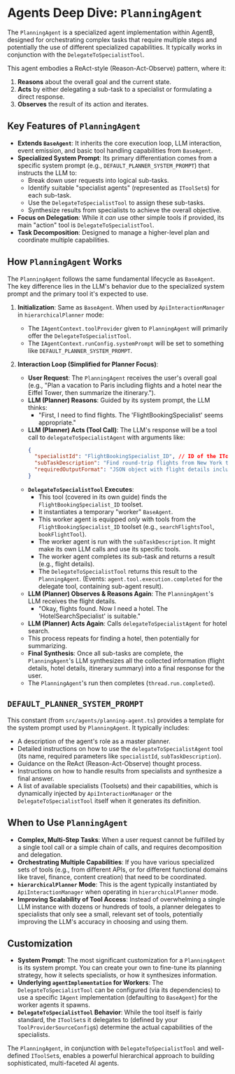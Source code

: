 # Agents Deep Dive: `PlanningAgent`

The `PlanningAgent` is a specialized agent implementation within AgentB, designed for orchestrating complex tasks that require multiple steps and potentially the use of different specialized capabilities. It typically works in conjunction with the `DelegateToSpecialistTool`.

This agent embodies a ReAct-style (Reason-Act-Observe) pattern, where it:
1.  **Reasons** about the overall goal and the current state.
2.  **Acts** by either delegating a sub-task to a specialist or formulating a direct response.
3.  **Observes** the result of its action and iterates.

## Key Features of `PlanningAgent`

*   **Extends `BaseAgent`**: It inherits the core execution loop, LLM interaction, event emission, and basic tool handling capabilities from `BaseAgent`.
*   **Specialized System Prompt**: Its primary differentiation comes from a specific system prompt (e.g., `DEFAULT_PLANNER_SYSTEM_PROMPT`) that instructs the LLM to:
    *   Break down user requests into logical sub-tasks.
    *   Identify suitable "specialist agents" (represented as `IToolSet`s) for each sub-task.
    *   Use the `DelegateToSpecialistTool` to assign these sub-tasks.
    *   Synthesize results from specialists to achieve the overall objective.
*   **Focus on Delegation**: While it *can* use other simple tools if provided, its main "action" tool is `DelegateToSpecialistTool`.
*   **Task Decomposition**: Designed to manage a higher-level plan and coordinate multiple capabilities.

## How `PlanningAgent` Works

The `PlanningAgent` follows the same fundamental lifecycle as `BaseAgent`. The key difference lies in the LLM's behavior due to the specialized system prompt and the primary tool it's expected to use.

1.  **Initialization**: Same as `BaseAgent`. When used by `ApiInteractionManager` in `hierarchicalPlanner` mode:
    *   The `IAgentContext.toolProvider` given to `PlanningAgent` will primarily offer the `DelegateToSpecialistTool`.
    *   The `IAgentContext.runConfig.systemPrompt` will be set to something like `DEFAULT_PLANNER_SYSTEM_PROMPT`.

2.  **Interaction Loop (Simplified for Planner Focus)**:
    *   **User Request**: The `PlanningAgent` receives the user's overall goal (e.g., "Plan a vacation to Paris including flights and a hotel near the Eiffel Tower, then summarize the itinerary.").
    *   **LLM (Planner) Reasons**: Guided by its system prompt, the LLM thinks:
        *   "First, I need to find flights. The 'FlightBookingSpecialist' seems appropriate."
    *   **LLM (Planner) Acts (Tool Call)**: The LLM's response will be a tool call to `delegateToSpecialistAgent` with arguments like:
        ```json
        {
          "specialistId": "FlightBookingSpecialist_ID", // ID of the IToolSet for flight booking
          "subTaskDescription": "Find round-trip flights from New York to Paris for next Monday, returning in one week, for 1 adult.",
          "requiredOutputFormat": "JSON object with flight details including airline, times, and price."
        }
        ```
    *   **`DelegateToSpecialistTool` Executes**:
        *   This tool (covered in its own guide) finds the `FlightBookingSpecialist_ID` toolset.
        *   It instantiates a temporary "worker" `BaseAgent`.
        *   This worker agent is equipped *only* with tools from the `FlightBookingSpecialist_ID` toolset (e.g., `searchFlightsTool`, `bookFlightTool`).
        *   The worker agent is run with the `subTaskDescription`. It might make its own LLM calls and use its specific tools.
        *   The worker agent completes its sub-task and returns a result (e.g., flight details).
        *   The `DelegateToSpecialistTool` returns this result to the `PlanningAgent`. (Events: `agent.tool.execution.completed` for the delegate tool, containing sub-agent result).
    *   **LLM (Planner) Observes & Reasons Again**: The `PlanningAgent`'s LLM receives the flight details.
        *   "Okay, flights found. Now I need a hotel. The 'HotelSearchSpecialist' is suitable."
    *   **LLM (Planner) Acts Again**: Calls `delegateToSpecialistAgent` for hotel search.
    *   This process repeats for finding a hotel, then potentially for summarizing.
    *   **Final Synthesis**: Once all sub-tasks are complete, the `PlanningAgent`'s LLM synthesizes all the collected information (flight details, hotel details, itinerary summary) into a final response for the user.
    *   The `PlanningAgent`'s run then completes (`thread.run.completed`).

## `DEFAULT_PLANNER_SYSTEM_PROMPT`

This constant (from `src/agents/planning-agent.ts`) provides a template for the system prompt used by `PlanningAgent`. It typically includes:
*   A description of the agent's role as a master planner.
*   Detailed instructions on how to use the `delegateToSpecialistAgent` tool (its name, required parameters like `specialistId`, `subTaskDescription`).
*   Guidance on the ReAct (Reason-Act-Observe) thought process.
*   Instructions on how to handle results from specialists and synthesize a final answer.
*   A list of available specialists (Toolsets) and their capabilities, which is dynamically injected by `ApiInteractionManager` or the `DelegateToSpecialistTool` itself when it generates its definition.

## When to Use `PlanningAgent`

*   **Complex, Multi-Step Tasks**: When a user request cannot be fulfilled by a single tool call or a simple chain of calls, and requires decomposition and delegation.
*   **Orchestrating Multiple Capabilities**: If you have various specialized sets of tools (e.g., from different APIs, or for different functional domains like travel, finance, content creation) that need to be coordinated.
*   **`hierarchicalPlanner` Mode**: This is the agent typically instantiated by `ApiInteractionManager` when operating in `hierarchicalPlanner` mode.
*   **Improving Scalability of Tool Access**: Instead of overwhelming a single LLM instance with dozens or hundreds of tools, a planner delegates to specialists that only see a small, relevant set of tools, potentially improving the LLM's accuracy in choosing and using them.

## Customization

*   **System Prompt**: The most significant customization for a `PlanningAgent` is its system prompt. You can create your own to fine-tune its planning strategy, how it selects specialists, or how it synthesizes information.
*   **Underlying `agentImplementation` for Workers**: The `DelegateToSpecialistTool` can be configured (via its dependencies) to use a specific `IAgent` implementation (defaulting to `BaseAgent`) for the worker agents it spawns.
*   **`DelegateToSpecialistTool` Behavior**: While the tool itself is fairly standard, the `IToolSet`s it delegates to (defined by your `ToolProviderSourceConfig`s) determine the actual capabilities of the specialists.

The `PlanningAgent`, in conjunction with `DelegateToSpecialistTool` and well-defined `IToolSet`s, enables a powerful hierarchical approach to building sophisticated, multi-faceted AI agents. 